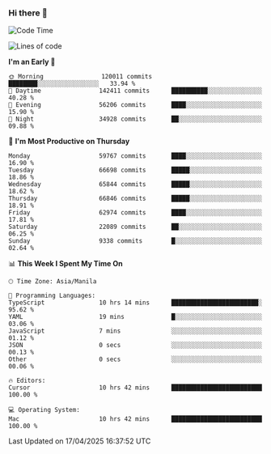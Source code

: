 ### Hi there 👋

<!--START_SECTION:waka-->
![Code Time](http://img.shields.io/badge/Code%20Time-6%2C001%20hrs%2055%20mins-blue)

![Lines of code](https://img.shields.io/badge/From%20Hello%20World%20I%27ve%20Written-127.9%20million%20lines%20of%20code-blue)

**I'm an Early 🐤** 

```text
🌞 Morning                120011 commits      ████████░░░░░░░░░░░░░░░░░   33.94 % 
🌆 Daytime                142411 commits      ██████████░░░░░░░░░░░░░░░   40.28 % 
🌃 Evening                56206 commits       ████░░░░░░░░░░░░░░░░░░░░░   15.90 % 
🌙 Night                  34928 commits       ██░░░░░░░░░░░░░░░░░░░░░░░   09.88 % 
```
📅 **I'm Most Productive on Thursday** 

```text
Monday                   59767 commits       ████░░░░░░░░░░░░░░░░░░░░░   16.90 % 
Tuesday                  66698 commits       █████░░░░░░░░░░░░░░░░░░░░   18.86 % 
Wednesday                65844 commits       █████░░░░░░░░░░░░░░░░░░░░   18.62 % 
Thursday                 66846 commits       █████░░░░░░░░░░░░░░░░░░░░   18.91 % 
Friday                   62974 commits       ████░░░░░░░░░░░░░░░░░░░░░   17.81 % 
Saturday                 22089 commits       ██░░░░░░░░░░░░░░░░░░░░░░░   06.25 % 
Sunday                   9338 commits        █░░░░░░░░░░░░░░░░░░░░░░░░   02.64 % 
```


📊 **This Week I Spent My Time On** 

```text
🕑︎ Time Zone: Asia/Manila

💬 Programming Languages: 
TypeScript               10 hrs 14 mins      ████████████████████████░   95.62 % 
YAML                     19 mins             █░░░░░░░░░░░░░░░░░░░░░░░░   03.06 % 
JavaScript               7 mins              ░░░░░░░░░░░░░░░░░░░░░░░░░   01.12 % 
JSON                     0 secs              ░░░░░░░░░░░░░░░░░░░░░░░░░   00.13 % 
Other                    0 secs              ░░░░░░░░░░░░░░░░░░░░░░░░░   00.06 % 

🔥 Editors: 
Cursor                   10 hrs 42 mins      █████████████████████████   100.00 % 

💻 Operating System: 
Mac                      10 hrs 42 mins      █████████████████████████   100.00 % 
```


 Last Updated on 17/04/2025 16:37:52 UTC
<!--END_SECTION:waka-->


<!--
**rad182/rad182** is a ✨ _special_ ✨ repository because its `README.md` (this file) appears on your GitHub profile.

Here are some ideas to get you started:

- 🔭 I’m currently working on ...
- 🌱 I’m currently learning ...
- 👯 I’m looking to collaborate on ...
- 🤔 I’m looking for help with ...
- 💬 Ask me about ...
- 📫 How to reach me: ...
- 😄 Pronouns: ...
- ⚡ Fun fact: ...
-->
